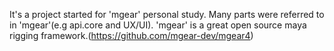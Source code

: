 It's a project started for 'mgear' personal study. Many parts were referred to in 'mgear'(e.g api.core and UX/UI).
'mgear' is a great open source maya rigging framework.(https://github.com/mgear-dev/mgear4)
